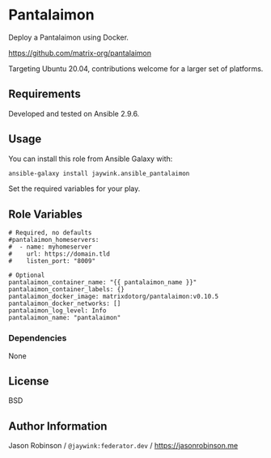 # Pantalaimon

Deploy a Pantalaimon using Docker.

https://github.com/matrix-org/pantalaimon

Targeting Ubuntu 20.04, contributions welcome for a larger set of platforms.

## Requirements

Developed and tested on Ansible 2.9.6.

## Usage

You can install this role from Ansible Galaxy with:

```bash
ansible-galaxy install jaywink.ansible_pantalaimon
```

Set the required variables for your play.

## Role Variables

```
# Required, no defaults
#pantalaimon_homeservers:
#  - name: myhomeserver
#    url: https://domain.tld
#    listen_port: "8009"

# Optional
pantalaimon_container_name: "{{ pantalaimon_name }}"
pantalaimon_container_labels: {}
pantalaimon_docker_image: matrixdotorg/pantalaimon:v0.10.5
pantalaimon_docker_networks: []
pantalaimon_log_level: Info
pantalaimon_name: "pantalaimon"
```

### Dependencies

None

## License

BSD

## Author Information

Jason Robinson / `@jaywink:federator.dev` / https://jasonrobinson.me
